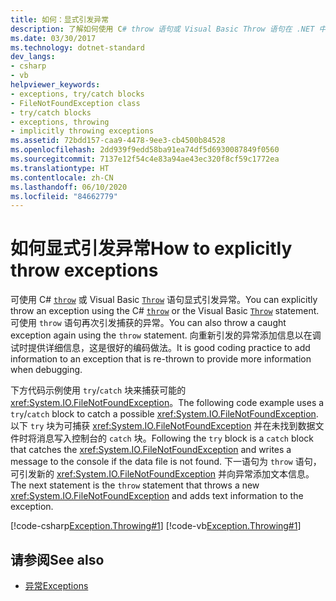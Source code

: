 ```yaml
---
title: 如何：显式引发异常
description: 了解如何使用 C# throw 语句或 Visual Basic Throw 语句在 .NET 中显式引发异常。
ms.date: 03/30/2017
ms.technology: dotnet-standard
dev_langs:
- csharp
- vb
helpviewer_keywords:
- exceptions, try/catch blocks
- FileNotFoundException class
- try/catch blocks
- exceptions, throwing
- implicitly throwing exceptions
ms.assetid: 72bdd157-caa9-4478-9ee3-cb4500b84528
ms.openlocfilehash: 2dd939f9edd58ba91ea74df5d6930087849f0560
ms.sourcegitcommit: 7137e12f54c4e83a94ae43ec320f8cf59c1772ea
ms.translationtype: HT
ms.contentlocale: zh-CN
ms.lasthandoff: 06/10/2020
ms.locfileid: "84662779"
---
```

# <a name="how-to-explicitly-throw-exceptions"></a><span data-ttu-id="fcc3c-103">如何显式引发异常</span><span class="sxs-lookup"><span data-stu-id="fcc3c-103">How to explicitly throw exceptions</span></span>

<span data-ttu-id="fcc3c-104">可使用 C# [`throw`](../../csharp/language-reference/keywords/throw.md) 或 Visual Basic [`Throw`](../../visual-basic/language-reference/statements/throw-statement.md) 语句显式引发异常。</span><span class="sxs-lookup"><span data-stu-id="fcc3c-104">You can explicitly throw an exception using the C# [`throw`](../../csharp/language-reference/keywords/throw.md) or the Visual Basic [`Throw`](../../visual-basic/language-reference/statements/throw-statement.md) statement.</span></span> <span data-ttu-id="fcc3c-105">可使用 `throw` 语句再次引发捕获的异常。</span><span class="sxs-lookup"><span data-stu-id="fcc3c-105">You can also throw a caught exception again using the `throw` statement.</span></span> <span data-ttu-id="fcc3c-106">向重新引发的异常添加信息以在调试时提供详细信息，这是很好的编码做法。</span><span class="sxs-lookup"><span data-stu-id="fcc3c-106">It is good coding practice to add information to an exception that is re-thrown to provide more information when debugging.</span></span>

<span data-ttu-id="fcc3c-107">下方代码示例使用 `try`/`catch` 块来捕获可能的 <xref:System.IO.FileNotFoundException>。</span><span class="sxs-lookup"><span data-stu-id="fcc3c-107">The following code example uses a `try`/`catch` block to catch a possible <xref:System.IO.FileNotFoundException>.</span></span> <span data-ttu-id="fcc3c-108">以下 `try` 块为可捕获 <xref:System.IO.FileNotFoundException> 并在未找到数据文件时将消息写入控制台的 `catch` 块。</span><span class="sxs-lookup"><span data-stu-id="fcc3c-108">Following the `try` block is a `catch` block that catches the <xref:System.IO.FileNotFoundException> and writes a message to the console if the data file is not found.</span></span> <span data-ttu-id="fcc3c-109">下一语句为 `throw` 语句，可引发新的 <xref:System.IO.FileNotFoundException> 并向异常添加文本信息。</span><span class="sxs-lookup"><span data-stu-id="fcc3c-109">The next statement is the `throw` statement that throws a new <xref:System.IO.FileNotFoundException> and adds text information to the exception.</span></span>

[!code-csharp[Exception.Throwing#1](~/samples/snippets/csharp/VS_Snippets_CLR/Exception.Throwing/CS/throw.cs#1)]
[!code-vb[Exception.Throwing#1](~/samples/snippets/visualbasic/VS_Snippets_CLR/Exception.Throwing/VB/throw.vb#1)]  

## <a name="see-also"></a><span data-ttu-id="fcc3c-110">请参阅</span><span class="sxs-lookup"><span data-stu-id="fcc3c-110">See also</span></span>

- [<span data-ttu-id="fcc3c-111">异常</span><span class="sxs-lookup"><span data-stu-id="fcc3c-111">Exceptions</span></span>](index.md)

